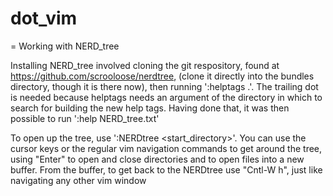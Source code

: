 dot_vim
=======

= Working with NERD_tree

Installing NERD_tree involved cloning the git respository, found at https://github.com/scrooloose/nerdtree, (clone it directly into the bundles directory, though it is there now), then running ':helptags .'.  The trailing dot is needed because helptags needs an argument of the directory in which to search for building the new help tags.  Having done that, it was then possible to run ':help NERD_tree.txt'

To open up the tree, use ':NERDtree <start_directory>'.  You can use the cursor keys or the regular vim navigation commands to get around the tree, using "Enter" to open and close directories and to open files into a new buffer.  From the buffer, to get back to the NERDtree use "Cntl-W h", just like navigating any other vim window

